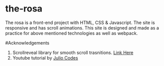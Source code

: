 # the-rosa
The rosa is a front-end project with HTML, CSS &amp; Javascript. The site is responsive and has scroll animations.
This site is designed and made as a practice for above mentioned technologies as well as webpack.

#Acknowledgements
1) Scrollreveal library for smooth scroll trasnitions. [Link Here](https://github.com/jlmakes/scrollreveal)
2) Youtube tutorial by [Julio Codes](https://www.youtube.com/watch?v=FZQxPTV3cFk)
